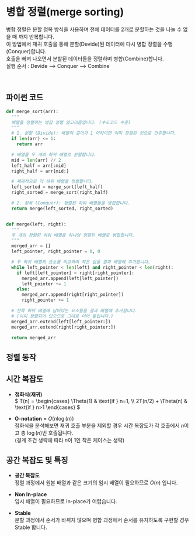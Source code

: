 # 병합 정렬(merge sorting)

병합 정렬은 분할 정복 방식을 사용하며 전체 데이터를 2개로 분할하는 것을 나눌 수 없을 때 까지 반복합니다.
<br>
이 방법에서 재귀 호출을 통해 분할(Devide)된 데이터에 다시 병합 정렬을 수행(Conquer)합니다.
<br>
호출을 빠져 나오면서 분할된 데이터들을 정렬하며 병합(Combine)합니다.
<br>
실행 순서 : Devide --> Conquer --> Combine


<br>

## 파이썬 코드

```python
def merge_sort(arr):
  """
  배열을 정렬하는 병합 정렬 알고리즘입니다. (수도코드 수준)
  """
  # 1. 분할 (Divide): 배열의 길이가 1 이하이면 이미 정렬된 것으로 간주합니다.
  if len(arr) <= 1:
    return arr

  # 배열을 두 개의 하위 배열로 분할합니다.
  mid = len(arr) // 2
  left_half = arr[:mid]
  right_half = arr[mid:]

  # 재귀적으로 각 하위 배열을 정렬합니다.
  left_sorted = merge_sort(left_half)
  right_sorted = merge_sort(right_half)

  # 2. 정복 (Conquer): 정렬된 하위 배열들을 병합합니다.
  return merge(left_sorted, right_sorted)


def merge(left, right):
  """
  두 개의 정렬된 하위 배열을 하나의 정렬된 배열로 병합합니다.
  """
  merged_arr = []
  left_pointer, right_pointer = 0, 0

  # 두 하위 배열의 요소를 비교하며 작은 값을 결과 배열에 추가합니다.
  while left_pointer < len(left) and right_pointer < len(right):
    if left[left_pointer] < right[right_pointer]:
      merged_arr.append(left[left_pointer])
      left_pointer += 1
    else:
      merged_arr.append(right[right_pointer])
      right_pointer += 1

  # 한쪽 하위 배열에 남아있는 요소들을 결과 배열에 추가합니다.
  # (이미 정렬되어 있으므로 그대로 이어 붙입니다.)
  merged_arr.extend(left[left_pointer:])
  merged_arr.extend(right[right_pointer:])

  return merged_arr
```

## 정렬 동작

<div id="solarsys-sort-visualization"></div>

## 시간 복잡도

- **점화식(재귀)**          
$
T(n) = 
\begin{cases} 
  \Theta(1) & \text{if } n=1, \\\\
  2T(n/2) + \Theta(n) & \text{if } n>1 
\end{cases}
$

- **O-notation** = $O(n\log(n))$          
점화식을 분석해보면 재귀 호출 부분을 제외할 경우 시간 복잡도가 각 호출에서 $n$이고 총 $\log(n)$번 호출됩니다.          
(경계 조건 생략에 따라 $n$이 1인 작은 케이스는 생략)

## 공간 복잡도 및 특징

- **공간 복잡도**          
정렬 과정에서 원본 배열과 같은 크기의 임시 배열이 필요하므로 $O(n)$ 입니다.

- **Non In-place**          
임시 배열이 필요하므로 In-place가 어렵습니다.

- **Stable**          
분할 과정에서 순서가 바뀌지 않으며 병합 과정에서 순서를 유지하도록 구현할 경우 Stable 합니다.